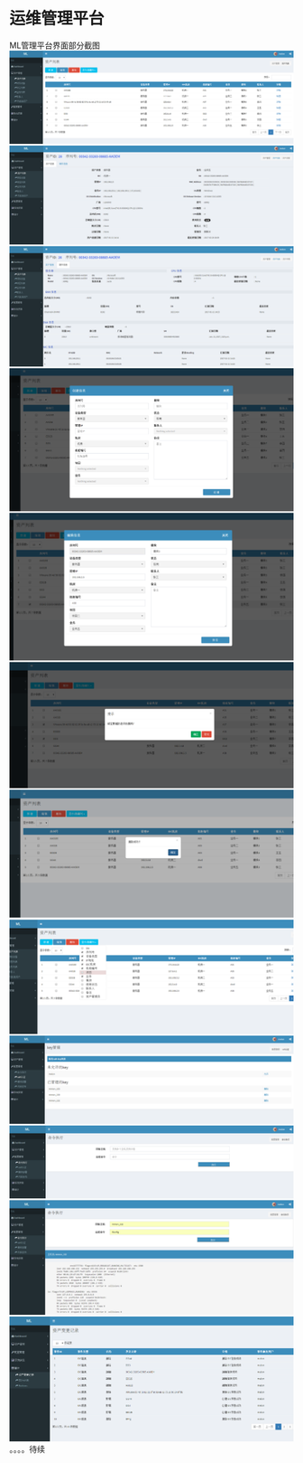 运维管理平台
===


ML管理平台界面部分截图
![主页](https://github.com/MelonJiang/ML/raw/master/ML/demo_image/asset1.png)
![主页](https://github.com/MelonJiang/ML/raw/master/ML/demo_image/asset2.png)
![主页](https://github.com/MelonJiang/ML/raw/master/ML/demo_image/asset3.png)
![主页](https://github.com/MelonJiang/ML/raw/master/ML/demo_image/asset4.png)
![主页](https://github.com/MelonJiang/ML/raw/master/ML/demo_image/asset5.png)
![主页](https://github.com/MelonJiang/ML/raw/master/ML/demo_image/asset6.png)
![主页](https://github.com/MelonJiang/ML/raw/master/ML/demo_image/asset7.png)
![主页](https://github.com/MelonJiang/ML/raw/master/ML/demo_image/asset8.png)
![主页](https://github.com/MelonJiang/ML/raw/master/ML/demo_image/salt1.png)
![主页](https://github.com/MelonJiang/ML/raw/master/ML/demo_image/salt2.png)
![主页](https://github.com/MelonJiang/ML/raw/master/ML/demo_image/salt3.png)
![主页](https://github.com/MelonJiang/ML/raw/master/ML/demo_image/log1.png)
。。。。待续